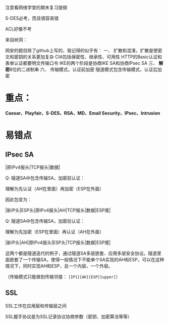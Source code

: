 注意看网络学堂的期末复习提纲



S-DES必考，而且很容易错

ACL好像不考



来自树洞：

网安的题目除了github上写的，我记得的似乎有：
一、
扩散和混淆，扩散是使密文和密钥的关系更加复杂
CIA包括保密性、继承性、可用性
HTTP的Basic认证和表单认证都要明文传输口令
IKE的两个阶段是协商IKE SA和协商IPsec SA
三、
**解密**8位的二进制串
六、
传输模式，认证前加密
隧道模式包含传输模式，认证后加密



# 重点：

**Caesar、Playfair、S-DES、RSA、MD、Email Security、IPsec、Intrusion**



# 易错点

## IPsec SA

|原IPv4报头|TCP报头|数据|

Q: 隧道SA中包含传输SA，加密前认证：

理解为先认证（AH在里面）再加密（ESP在外面）

因此包变为：

|新IP头|ESP头|原IPv4报头|AH|TCP报头|数据|ESP尾|



Q: 隧道SA中包含传输SA，加密后认证：

理解为先加密（ESP在里面）再认证（AH在外面）

|新IP头|AH|原IPv4报头|ESP头|TCP报头|数据|ESP尾|



这两个都是隧道迭代的例子，通过隧道SA多层嵌套、应用多层安全协议。隧道里面嵌套了一个传输SA，使得一般情况下不能单个SA实现的AH和ESP，可以在这种情况下，同时实现AH和ESP，且一个内层，一个外层。

（传输模式只能做到传输邻接： `[IP1][AH][ESP][upper]`）



## SSL

SSL工作在应用层和传输层之间

SSL握手协议是为SSL记录协议协商参数（密钥、加密算法等等）
